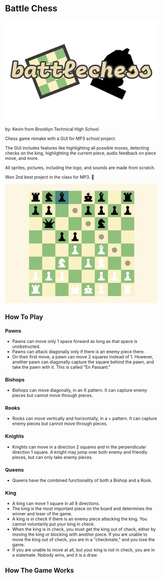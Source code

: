 # Battle Chess

<img src = "https://raw.githubusercontent.com/kevinMEH/battlechess/main/assets/Battle%20Chess%20Logo.png" alt = "Battle Chess Logo">

by: Kevin from Brooklyn Technical High School

Chess game remake with a GUI for MP3 school project.

The GUI includes features like highlighting all possible moves, detecting checks on the king, highlighting the current piece, audio feedback on piece move, and more.

All sprites, pictures, including the logo, and sounds are made from scratch.

Won 2nd best project in the class for MP3. 🎉

![battlechess Preview](./assets/battlechessPreview.jpg)

## How To Play

### Pawns

- Pawns can move only 1 space forward as long as that space is unobstructed.
- Pawns can attack diagonally only if there is an enemy piece there.
- On their first move, a pawn can move 2 squares instead of 1. However, another pawn can diagonally capture the square behind the pawn, and take the pawn with it. This is called "En Passant."
  
### Bishops

- Bishops can move diagonally, in an X pattern. It can capture enemy pieces but cannot move through pieces.

### Rooks

- Rooks can move vertically and horizontally, in a + pattern. It can capture enemy pieces but cannot move through pieces.
  
### Knights

- Knights can move in a direction 2 squares and in the perpendicular direction 1 square. A knight may jump over both enemy and friendly pieces, but can only take enemy pieces.
  
### Queens

- Queens have the combined functionality of both a Bishop and a Rook.

### King

- A king can move 1 square in all 8 directions. 
- The king is the most important piece on the board and determines the winner and loser of the game.
- A king is in check if there is an enemy piece attacking the king. You cannot voluntarily put your king in check.
- When the king is in check, you must get the king out of check, either by moving the king or blocking with another piece. If you are unable to move the king out of check, you are in a "checkmate," and you lose the game.
- If you are unable to move at all, but your king is not in check, you are in a stalemate. Nobody wins, and it is a draw.
  
## How The Game Works
  